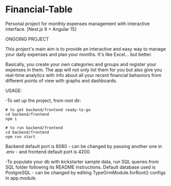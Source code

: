 # Financial-Table
Personal project for monthly expenses management with interactive interface. [Nest.js 9 + Angular 15]

ONGOING PROJECT

This project's main aim is to provide an interactive and easy way to manage your daily expenses and plan your months. It's like Excel... but better.

Basically, you create your own categories and groups and register your expenses in them. The app will not only list them for you but also give you real-time analytics with info about all your recent financial behaviors from different points of view with graphs and dashboards.

USAGE:

-To set up the project, from root dir:

```
# to get backend/frontend ready-to-go
cd backend/frontend
npm i

# to run backend/frontend
cd backend/frontend
npm run start
```

Backend default port is 8080 - can be changed by passing another one in .env - and frontend default port is 4200.

-To populate your db with kickstarter sample data, run SQL queries from SQL folder following its README instructions. Default database used is PostgreSQL - can be changed by editing TypeOrmModule.forRoot() configs in app.module.

